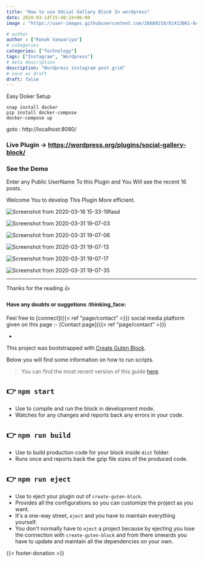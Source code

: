 ```yaml
---
title: "How to use SOcial Gallary Block In wordpress"
date: 2020-03-14T15:40:24+06:00
image : "https://user-images.githubusercontent.com/26689210/81413061-6e34d480-9162-11ea-9916-482aa3c747d6.png"

# author
author : ["Ronak Vanpariya"]
# categories
categories: ["Technology"]
tags: ["Instagram", "Wordpress"]
# meta description
description: "Wordpress instagram post grid"
# save as draft
draft: false
---
```


Easy Doker Setup
```
snap install docker
pip install docker-compose
docker-compose up
```
goto : http://localhost:8080/

### Live Plugin -> https://wordpress.org/plugins/social-gallery-block/

### See the Demo 

Enter any Public UserName To this Plugin and You Will see the recent 16 posts.

Welcome You to develop This Plugin More efficient.

![Screenshot from 2020-03-16 15-33-19fasd](https://user-images.githubusercontent.com/26689210/76748799-66c7ff00-67a1-11ea-83a3-d24205d2fa56.png)

![Screenshot from 2020-03-31 19-07-03](https://user-images.githubusercontent.com/26689210/78034043-d4b91c80-7384-11ea-9889-a1639ec29de2.png)


![Screenshot from 2020-03-31 19-07-06](https://user-images.githubusercontent.com/26689210/78034061-d7b40d00-7384-11ea-89ff-d1fa97c4db5b.png)


![Screenshot from 2020-03-31 19-07-13](https://user-images.githubusercontent.com/26689210/78034067-da166700-7384-11ea-9f9a-e36c271fd321.png)


![Screenshot from 2020-03-31 19-07-17](https://user-images.githubusercontent.com/26689210/78034079-dbe02a80-7384-11ea-82d9-b10c416aef52.png)


![Screenshot from 2020-03-31 19-07-35](https://user-images.githubusercontent.com/26689210/78034091-dda9ee00-7384-11ea-85b9-f68dfddf3aac.png)

-----------------------------------------------------------------------------------------------------

Thanks for the reading :+1:

#### Have any doubts or suggetions :thinking_face:  
Feel free to [connect]({{< ref "page/contact" >}}) social media platform given on this page :- [Contact page]({{< ref "page/contact" >}})

-
This project was bootstrapped with [Create Guten Block](https://github.com/ahmadawais/create-guten-block).

Below you will find some information on how to run scripts.

>You can find the most recent version of this guide [here](https://github.com/ahmadawais/create-guten-block).

## 👉  `npm start`
- Use to compile and run the block in development mode.
- Watches for any changes and reports back any errors in your code.

## 👉  `npm run build`
- Use to build production code for your block inside `dist` folder.
- Runs once and reports back the gzip file sizes of the produced code.

## 👉  `npm run eject`
- Use to eject your plugin out of `create-guten-block`.
- Provides all the configurations so you can customize the project as you want.
- It's a one-way street, `eject` and you have to maintain everything yourself.
- You don't normally have to `eject` a project because by ejecting you lose the connection with `create-guten-block` and from there onwards you have to update and maintain all the dependencies on your own.

{{< footer-donation >}}